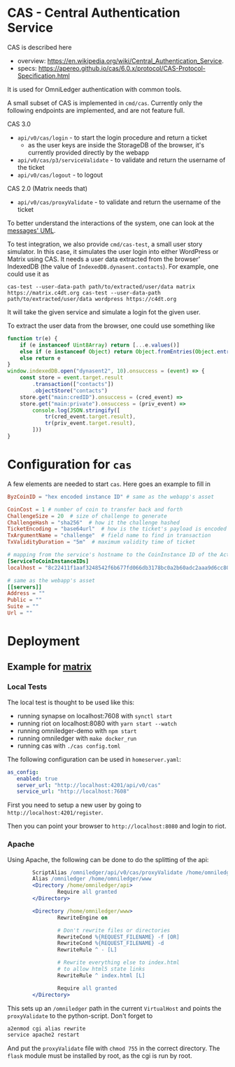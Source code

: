 # CAS - Central Authentication Service

CAS is described here
 - overview: https://en.wikipedia.org/wiki/Central_Authentication_Service.
 - specs: https://apereo.github.io/cas/6.0.x/protocol/CAS-Protocol-Specification.html

It is used for OmniLedger authentication with common tools.

A small subset of CAS is implemented in `cmd/cas`. Currently only the following endpoints are implemented, and are not feature full.

CAS 3.0
  - `api/v0/cas/login` - to start the login procedure and return a ticket
    - as the user keys are inside the StorageDB of the browser, it's currently provided directly by the webapp
  - `api/v0/cas/p3/serviceValidate` - to validate and return the username of the ticket
  - `api/v0/cas/logout` - to logout

CAS 2.0 (Matrix needs that)
- `api/v0/cas/proxyValidate` - to validate and return the username of the ticket

To better understand the interactions of the system, one can look at the [messages' UML](login.png).

To test integration, we also provide `cmd/cas-test`, a small user story simulator. In this case, it simulates the user login into either WordPress or Matrix using CAS. It needs a user data extracted from the browser' IndexedDB (the value of `IndexedDB.dynasent.contacts`). For example, one could use it as

`
cas-test --user-data-path path/to/extracted/user/data matrix https://matrix.c4dt.org
cas-test --user-data-path path/to/extracted/user/data wordpress https://c4dt.org
`

It will take the given service and simulate a login fot the given user.

To extract the user data from the browser, one could use something like
```javascript
function tr(e) {
	if (e instanceof Uint8Array) return [...e.values()]
	else if (e instanceof Object) return Object.fromEntries(Object.entries(e).map(([k,v]) => [k, tr(v)]))
	else return e
}
window.indexedDB.open("dynasent2", 10).onsuccess = (event) => {
	const store = event.target.result
		.transaction(["contacts"])
		.objectStore("contacts")
	store.get("main:credID").onsuccess = (cred_event) =>
	store.get("main:private").onsuccess = (priv_event) =>
		console.log(JSON.stringify([
			tr(cred_event.target.result),
			tr(priv_event.target.result),
		]))
}
```

# Configuration for `cas`

A few elements are needed to start `cas`. Here goes an example to fill in
```toml
ByzCoinID = "hex encoded instance ID" # same as the webapp's asset

CoinCost = 1 # number of coin to transfer back and forth
ChallengeSize = 20  # size of challenge to generate
ChallengeHash = "sha256"  # how it the challenge hashed
TicketEncoding = "base64url"  # how is the ticket's payload is encoded
TxArgumentName = "challenge"  # field name to find in transaction
TxValidityDuration = "5m"  # maximum validity time of ticket

# mapping from the service's hostname to the CoinInstance ID of the Action
[ServiceToCoinInstanceIDs]
localhost = "8c22411f1aaf3248542f6b677fd066db3178bc0a2b60adc2aaa9d6cc80938b0f"

# same as the webapp's asset
[[servers]]
Address = ""
Public = ""
Suite = ""
Url = ""
```

# Deployment

## Example for [matrix](https://matrix.org/)

### Local Tests

The local test is thought to be used like this:
- running synapse on localhost:7608 with `synctl start`
- running riot on localhost:8080 with `yarn start --watch`
- running omniledger-demo with `npm start`
- running omniledger with `make docker_run`
- running cas with `./cas config.toml`

The following configuration can be used in `homeserver.yaml`:

```yaml
as_config:
   enabled: true
   server_url: "http://localhost:4201/api/v0/cas"
   service_url: "http://localhost:7608"
```

First you need to setup a new user by going to `http://localhost:4201/register`.

Then you can point your browser to `http://localhost:8080` and login to riot. 

### Apache

Using Apache, the following can be done to do the splitting of the api:

```apache
        ScriptAlias /omniledger/api/v0/cas/proxyValidate /home/omniledger/api/proxyValidate
        Alias /omniledger /home/omniledger/www
        <Directory /home/omniledger/api>
                Require all granted
        </Directory>

        <Directory /home/omniledger/www>
                RewriteEngine on

                # Don't rewrite files or directories
                RewriteCond %{REQUEST_FILENAME} -f [OR]
                RewriteCond %{REQUEST_FILENAME} -d
                RewriteRule ^ - [L]

                # Rewrite everything else to index.html
                # to allow html5 state links
                RewriteRule ^ index.html [L]

                Require all granted
        </Directory>
```

This sets up an `/omniledger` path in the current `VirtualHost` and points the `proxyValidate` to the
python-script. Don't forget to

```bash
a2enmod cgi alias rewrite
service apache2 restart
```

And put the `proxyValidate` file with `chmod 755` in the correct directory. The `flask` module must be
installed by root, as the cgi is run by root.
